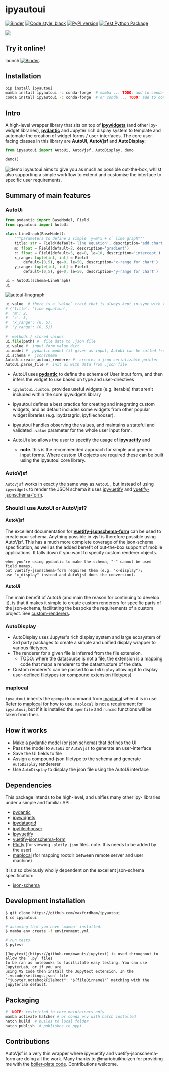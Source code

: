 # ipyautoui

[![Binder](https://mybinder.org/badge_logo.svg)](https://mybinder.org/v2/gh/maxfordham/ipyautoui/HEAD?urlpath=voila%2Frender%2Fdocs%2Fdemo.ipynb) [![Code style: black](https://img.shields.io/badge/code%20style-black-000000.svg)](https://github.com/psf/black) [![PyPI version](https://badge.fury.io/py/ipyautoui.svg)](https://badge.fury.io/py/ipyautoui) [![Test Python Package](https://github.com/maxfordham/ipyautoui/actions/workflows/test-python-package.yml/badge.svg)](https://github.com/maxfordham/ipyautoui/actions/workflows/test-python-package.yml)

![](images/logo.png)

## Try it online!

launch [![Binder](https://mybinder.org/badge_logo.svg)](https://mybinder.org/v2/gh/maxfordham/ipyautoui/HEAD?urlpath=voila%2Frender%2Fdocs%2Fdemo.ipynb).

## Installation

```sh
pip install ipyautoui
mamba install ipyautoui -c conda-forge  # mamba ... TODO: add to conda-forge.
conda install ipyautoui -c conda-forge  # or conda ... TODO: add to conda-forge.
```

## Intro

A high-level wrapper library that sits on top of [**ipywidgets**](https://github.com/jupyter-widgets/ipywidgets) (and other ipy- widget libraries), [**pydantic**](https://github.com/samuelcolvin/pydantic/) and Jupyter rich display system to template and automate the creation of widget forms / user-interfaces. The core user-facing classes in this library are **AutoUi**, **AutoVjsf** and **AutoDisplay**:

```python
from ipyautoui import AutoUi, AutoVjsf, AutoDisplay, demo

demo()
```
![demo](images/demo.png)
ipyautoui aims to give you as much as possible out-the-box, whilst also supporting a simple workflow to extend and customise the interface to specific user requirements.

## Summary of main features

### AutoUi

```python
from pydantic import BaseModel, Field
from ipyautoui import AutoUi

class LineGraph(BaseModel):
    """parameters to define a simple `y=m*x + c` line graph"""
    title: str = Field(default='line equation', description='add chart title')
    m: float = Field(default=2, description='gradient')
    c: float = Field(default=5, ge=0, le=10, description='intercept')
    x_range: tuple[int, int] = Field(
        default=(0,5), ge=0, le=50, description='x-range for chart')
    y_range: tuple[int, int] = Field(
        default=(0,5), ge=0, le=50, description='y-range for chart')

ui = AutoUi(schema=LineGraph)
ui
```

![autoui-linegraph](images/autoui-linegraph.png)

```python
ui.value  # there is a `value` trait that is always kept in-sync with the widget input form
# {'title': 'line equation',
#  'm': 2,
#  'c': 5,
#  'x_range': (0, 5),
#  'y_range': (0, 5)}

#  methods / stored values
ui.file(path) #  file data to .json file
ui.value #  input form value dict
ui.model #  pydantic model (if given as input, AutoUi can be called from a jsonschema only also)
ui.schema #  jsonschema
AutoUi.create_autoui_renderer #  creates a json-serializable pointer
AutoUi.parse_file #  init ui with data from .json file
```

* AutoUi uses [**pydantic**](https://github.com/samuelcolvin/pydantic/) to define the schema of User Input form, and then infers the widget to use based on type and user-directives
* `ipyautoui.custom.` provides useful widgets (e.g. iterable) that aren't included within the core ipywidgets library
* ipyautoui defines a best practice for creating and integrating custom widgets, and as default includes some widgets from other popular widget libraries (e.g. ipydatagrid, ipyfilechooser).
* ipyautoui handles observing the values, and maintains a stateful and validated `.value` parameter for the whole user input form.
* AutoUi also allows the user to specify the usage of [**ipyvuetify**](https://github.com/widgetti/ipyvuetify) and

  * **note**. this is the recommended approach for simple and generic input forms. Where custom UI objects are required these can be built using the ipyautoui core library.

### AutoVjsf

`AutoVjsf` works in exactly the same way as `AutoUi` , but instead of using `ipywidgets` to render the JSON schema it uses [ipyvuetify](https://github.com/widgetti/ipyvuetify) and [vuetify-jsonschema-form](https://github.com/koumoul-dev/vuetify-jsonschema-form).

### Should I use AutoUi or AutoVjsf?

#### AutoVjsf

The excellent documentation for [**vuetify-jsonschema-form**](https://koumoul-dev.github.io/vuetify-jsonschema-form/latest/) can be used to create your schema. Anything possible in vjsf is therefore possible using AutoVjsf. This has a much more complete coverage of the json-schema specification, as well as the added benefit of out-the-box support of mobile applications. It falls down if you want to specify custom renderer objects.

```{note}
when you're using pydantic to make the schema, "-" cannot be used field names, 
but vuetify-jsonschema-form requires them (e.g. "x-display"); 
use "x_display" instead and AutoVjsf does the conversion).

```

#### AutoUi

The main benefit of AutoUi (and main the reason for continuing to develop it), is that it makes it simple to create custom renderers for specific parts of the json-schema, facilitating the bespoke the requirements of a custom project. See [custom-renderers](custom-renderers.ipynb).

### AutoDisplay

* AutoDisplay uses Jupyter's rich display system and large ecosystem of 3rd party packages to create a simple and unified display wrapper to various filetypes.
* The renderer for a given file is inferred from the file extension.
  * TODO: where the datasource is not a file, the extension is a mapping code that maps a renderer to the datastructure of the data.
* Custom renderer's can be passed to `AutoDisplay` allowing it to display user-defined filetypes (or compound extension filetypes)

### maplocal

`ipyautoui` inherits the `openpath` command from [maplocal](https://github.com/maxfordham/maplocal) when it is in use. Refer to [maplocal](https://github.com/maxfordham/maplocal) for how to use.
`maplocal` is not a requirement for `ipyautoui`, but if it is installed the `openfile` and `runcmd` functions will be taken from their.

## How it works

* Make a pydantic model (or json schema) that defines the UI
* Pass the model to `AutoUi` or `AutoVjsf` to generate an user-interface
* Save the UI fields to file
* Assign a compound-json filetype to the schema and generate `AutoDisplay` rendererer
* Use `AutoDisplay` to display the json file using the AutoUi interface

## Dependencies

This package intends to be high-level, and unifies many other ipy- libraries under a simple and familiar API.

* [pydantic](https://github.com/samuelcolvin/pydantic/)
* [ipywidgets](https://github.com/jupyter-widgets/ipywidgets)
* [ipydatagrid](https://github.com/bloomberg/ipydatagrid)
* [ipyfilechooser](https://github.com/crahan/ipyfilechooser)
* [ipyvuetify](https://github.com/widgetti/ipyvuetify)
* [vuetify-jsonschema-form](https://github.com/koumoul-dev/vuetify-jsonschema-form)
* [Plotly](https://github.com/plotly/plotly.py) (for viewing `.plotly.json` files. note. this needs to be added by the user)
* [maplocal](https://github.com/maxfordham/maplocal) (for mapping rootdir between remote server and user machine)

It is also obviously wholly dependent on the excellent json-schema specification:

* [json-schema](https://json-schema.org/)

## Development installation

```sh
$ git clone https://github.com/maxfordham/ipyautoui
$ cd ipyautoui

# assuming that you have `mamba` installed:
$ mamba env create -f environment.yml

# run tests
$ pytest
```

```{note}
[Jupytext](https://github.com/mwouts/jupytext) is used throughout to allow the `.py` files
to be ran as notebooks to facillitate easy testing. You can use JupyterLab, or if you are 
using VS Code then install the Jupytext extension. In the `.vscode/settings.json` file
`"jupyter.notebookFileRoot": "${fileDirname}"` matching with the jupyterlab default. 
```

## Packaging

```sh
#  NOTE: restricted to core-maintainers only
mamba activate hatcher # or conda env with hatch installed
hatch build  # builds to local folder
hatch publish  # publishes to pypi
```

## Contributions

AutoVjsf is a very thin wrapper where ipyvuetify and vuetify-jsonschema-form are doing all the work.
Many thanks to @mariobuikhuizen for providing me with the [boiler-plate code](https://github.com/widgetti/ipyvuetify/issues/182).
Contributions welcome.

